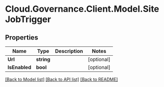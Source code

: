 # Cloud.Governance.Client.Model.SiteJobTrigger
## Properties

Name | Type | Description | Notes
------------ | ------------- | ------------- | -------------
**Url** | **string** |  | [optional] 
**IsEnabled** | **bool** |  | [optional] 

[[Back to Model list]](../README.md#documentation-for-models) [[Back to API list]](../README.md#documentation-for-api-endpoints) [[Back to README]](../README.md)

